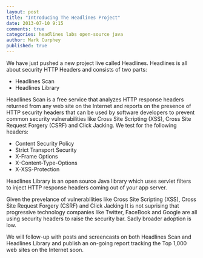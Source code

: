 ```yaml
---
layout: post
title: "Introducing The Headlines Project"
date: 2013-07-10 9:15
comments: true
categories: headlines labs open-source java
author: Mark Curphey
published: true
---
```

We have just pushed a new project live called Headlines. Headlines is all about security HTTP Headers and consists of two parts:

* Headlines Scan
* Headlines Library <!-- more -->

Headlines Scan is a free service that analyzes HTTP response headers returned from any web site on the Internet and reports on the presence of HTTP security headers that can be used by software developers to prevent common security vulnerabilities like Cross Site Scripting (XSS), Cross Site Request Forgery (CSRF) and Click Jacking. We test for the following headers:

- Content Security Policy
- Strict Transport Security
- X-Frame Options
- X-Content-Type-Options
- X-XSS-Protection

Headlines Library is an open source Java library which uses servlet filters to inject HTTP response headers coming out of your app server.

Given the prevelance of vulnerabilities like Cross Site Scripting (XSS), Cross Site Request Forgery (CSRF) and Click Jacking It is not suprising that progressive technology companies like Twitter, FaceBook and Google are all using security headers to raise the security bar. Sadly broader adoption is low. 

We will follow-up with posts and screencasts on both Headlines Scan and Headlines Library and publish an on-going report tracking the Top 1,000 web sites on the Internet soon. 